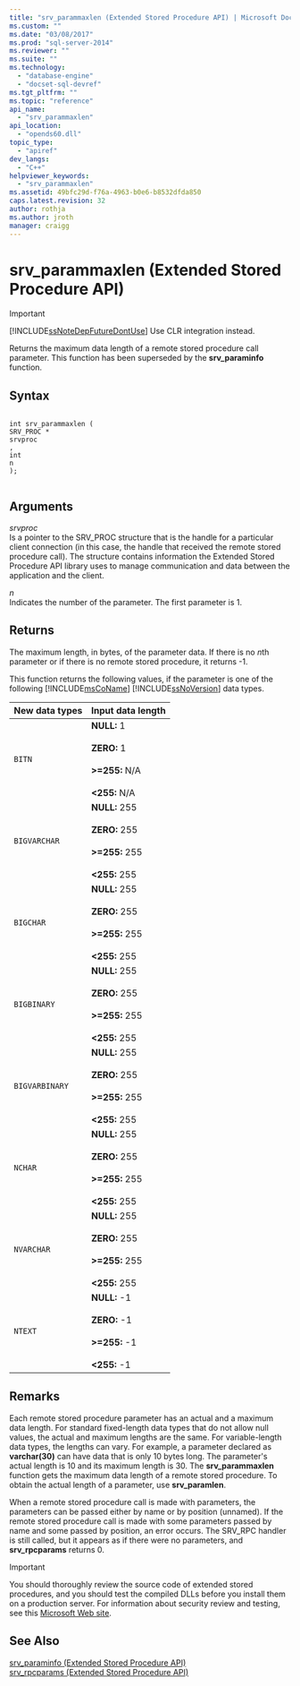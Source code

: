 ```yaml
---
title: "srv_parammaxlen (Extended Stored Procedure API) | Microsoft Docs"
ms.custom: ""
ms.date: "03/08/2017"
ms.prod: "sql-server-2014"
ms.reviewer: ""
ms.suite: ""
ms.technology: 
  - "database-engine"
  - "docset-sql-devref"
ms.tgt_pltfrm: ""
ms.topic: "reference"
api_name: 
  - "srv_parammaxlen"
api_location: 
  - "opends60.dll"
topic_type: 
  - "apiref"
dev_langs: 
  - "C++"
helpviewer_keywords: 
  - "srv_parammaxlen"
ms.assetid: 49bfc29d-f76a-4963-b0e6-b8532dfda850
caps.latest.revision: 32
author: rothja
ms.author: jroth
manager: craigg
---
```

# srv_parammaxlen (Extended Stored Procedure API)
    
> [!IMPORTANT]  
>  [!INCLUDE[ssNoteDepFutureDontUse](../../includes/ssnotedepfuturedontuse-md.md)] Use CLR integration instead.  
  
 Returns the maximum data length of a remote stored procedure call parameter. This function has been superseded by the **srv_paraminfo** function.  
  
## Syntax  
  
```  
  
int srv_parammaxlen (  
SRV_PROC *  
srvproc  
,  
int  
n   
);  
  
```  
  
## Arguments  
 *srvproc*  
 Is a pointer to the SRV_PROC structure that is the handle for a particular client connection (in this case, the handle that received the remote stored procedure call). The structure contains information the Extended Stored Procedure API library uses to manage communication and data between the application and the client.  
  
 *n*  
 Indicates the number of the parameter. The first parameter is 1.  
  
## Returns  
 The maximum length, in bytes, of the parameter data. If there is no *n*th parameter or if there is no remote stored procedure, it returns -1.  
  
 This function returns the following values, if the parameter is one of the following [!INCLUDE[msCoName](../../includes/msconame-md.md)] [!INCLUDE[ssNoVersion](../../includes/ssnoversion-md.md)] data types.  
  
|New data types|Input data length|  
|--------------------|-----------------------|  
|`BITN`|**NULL:** 1<br /><br /> **ZERO:** 1<br /><br /> **>=255:** N/A<br /><br /> **<255:** N/A|  
|`BIGVARCHAR`|**NULL:** 255<br /><br /> **ZERO:** 255<br /><br /> **>=255:** 255<br /><br /> **<255:** 255|  
|`BIGCHAR`|**NULL:** 255<br /><br /> **ZERO:** 255<br /><br /> **>=255:** 255<br /><br /> **<255:** 255|  
|`BIGBINARY`|**NULL:** 255<br /><br /> **ZERO:** 255<br /><br /> **>=255:** 255<br /><br /> **<255:** 255|  
|`BIGVARBINARY`|**NULL:** 255<br /><br /> **ZERO:** 255<br /><br /> **>=255:** 255<br /><br /> **<255:** 255|  
|`NCHAR`|**NULL:** 255<br /><br /> **ZERO:** 255<br /><br /> **>=255:** 255<br /><br /> **<255:** 255|  
|`NVARCHAR`|**NULL:** 255<br /><br /> **ZERO:** 255<br /><br /> **>=255:** 255<br /><br /> **<255:** 255|  
|`NTEXT`|**NULL:** -1<br /><br /> **ZERO:** -1<br /><br /> **>=255:** -1<br /><br /> **\<255:** -1|  
  
## Remarks  
 Each remote stored procedure parameter has an actual and a maximum data length. For standard fixed-length data types that do not allow null values, the actual and maximum lengths are the same. For variable-length data types, the lengths can vary. For example, a parameter declared as **varchar(30)** can have data that is only 10 bytes long. The parameter's actual length is 10 and its maximum length is 30. The **srv_parammaxlen** function gets the maximum data length of a remote stored procedure. To obtain the actual length of a parameter, use **srv_paramlen**.  
  
 When a remote stored procedure call is made with parameters, the parameters can be passed either by name or by position (unnamed). If the remote stored procedure call is made with some parameters passed by name and some passed by position, an error occurs. The SRV_RPC handler is still called, but it appears as if there were no parameters, and **srv_rpcparams** returns 0.  
  
> [!IMPORTANT]  
>  You should thoroughly review the source code of extended stored procedures, and you should test the compiled DLLs before you install them on a production server. For information about security review and testing, see this [Microsoft Web site](http://go.microsoft.com/fwlink/?LinkID=54761&amp;clcid=0x409http://msdn.microsoft.com/security/).  
  
## See Also  
 [srv_paraminfo &#40;Extended Stored Procedure API&#41;](srv-paraminfo-extended-stored-procedure-api.md)   
 [srv_rpcparams &#40;Extended Stored Procedure API&#41;](srv-rpcparams-extended-stored-procedure-api.md)  
  
  
